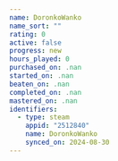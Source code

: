 ```yaml
---
name: DoronkoWanko
name_sort: ""
rating: 0
active: false
progress: new
hours_played: 0
purchased_on: .nan
started_on: .nan
beaten_on: .nan
completed_on: .nan
mastered_on: .nan
identifiers:
  - type: steam
    appid: "2512840"
    name: DoronkoWanko
    synced_on: 2024-08-30
---
```

